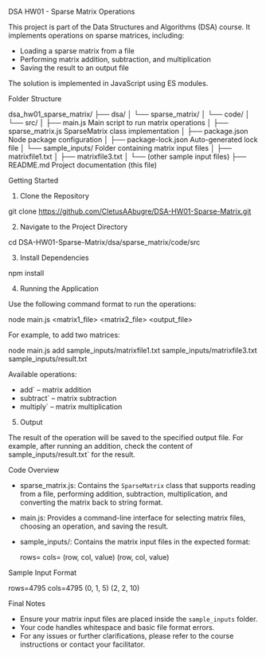 



 DSA HW01 - Sparse Matrix Operations

This project is part of the Data Structures and Algorithms (DSA) course. It implements operations on sparse matrices, including:
- Loading a sparse matrix from a file
- Performing matrix addition, subtraction, and multiplication
- Saving the result to an output file

The solution is implemented in JavaScript using ES modules.

 Folder Structure


dsa_hw01_sparse_matrix/
├── dsa/
│   └── sparse_matrix/
│       └── code/
│           └── src/
│               ├── main.js               Main script to run matrix operations
│               ├── sparse_matrix.js      SparseMatrix class implementation
│               ├── package.json          Node package configuration
│               ├── package-lock.json     Auto-generated lock file
│               └── sample_inputs/        Folder containing matrix input files
│                   ├── matrixfile1.txt
│                   ├── matrixfile3.txt
│                   └── (other sample input files)
├── README.md                           Project documentation (this file)


 Getting Started

 1. Clone the Repository


git clone https://github.com/CletusAAbugre/DSA-HW01-Sparse-Matrix.git


2. Navigate to the Project Directory


cd DSA-HW01-Sparse-Matrix/dsa/sparse_matrix/code/src


3. Install Dependencies


npm install


 4. Running the Application

Use the following command format to run the operations:


node main.js <operation> <matrix1_file> <matrix2_file> <output_file>


For example, to add two matrices:


node main.js add sample_inputs/matrixfile1.txt sample_inputs/matrixfile3.txt sample_inputs/result.txt


Available operations:
- add` – matrix addition
- subtract` – matrix subtraction
- multiply` – matrix multiplication

 5. Output

The result of the operation will be saved to the specified output file. For example, after running an addition, check the content of sample_inputs/result.txt` for the result.

 Code Overview

- sparse_matrix.js: Contains the `SparseMatrix` class that supports reading from a file, performing addition, subtraction, multiplication, and converting the matrix back to string format.
- main.js: Provides a command-line interface for selecting matrix files, choosing an operation, and saving the result.
- sample_inputs/: Contains the matrix input files in the expected format:
  
  rows=<number>
  cols=<number>
  (row, col, value)
  (row, col, value)
  

 Sample Input Format

rows=4795
cols=4795
(0, 1, 5)
(2, 2, 10)


 Final Notes

- Ensure your matrix input files are placed inside the `sample_inputs` folder.
- Your code handles whitespace and basic file format errors.
- For any issues or further clarifications, please refer to the course instructions or contact your facilitator.

